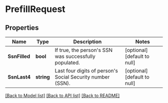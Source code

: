 # PrefillRequest

## Properties
Name | Type | Description | Notes
------------ | ------------- | ------------- | -------------
**SsnFilled** | **bool** | If true, the person&#x27;s SSN was successfully populated. | [optional] [default to null]
**SsnLast4** | **string** | Last four digits of person&#x27;s Social Security number (SSN). | [optional] [default to null]

[[Back to Model list]](../README.md#documentation-for-models) [[Back to API list]](../README.md#documentation-for-api-endpoints) [[Back to README]](../README.md)

